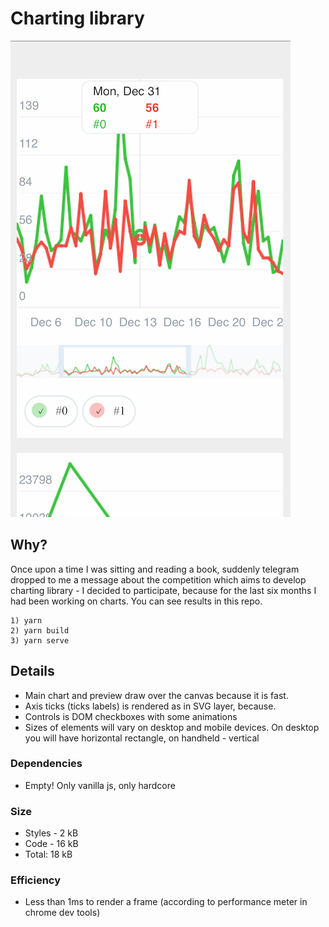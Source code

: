 # Charting library
![Iphone screenshot](img/iphone.png?raw=true "Iphone screenshot")
## Why?
Once upon a time I was sitting and reading a book, suddenly telegram dropped to me a message about the competition which aims to develop charting library - I decided to participate, because for the last six months I had been working on charts. You can see results in this repo.
```
1) yarn
2) yarn build
3) yarn serve
```
## Details
* Main chart and preview draw over the canvas because it is fast.
* Axis ticks (ticks labels) is rendered as <text> in SVG layer, because.
* Controls is DOM checkboxes with some animations
* Sizes of elements will vary on desktop and mobile devices. On desktop you will have horizontal rectangle, on handheld - vertical
### Dependencies
* Empty! Only vanilla js, only hardcore
### Size
* Styles - 2 kB
* Code - 16 kB
* Total: 18 kB
### Efficiency
* Less than 1ms to render a frame (according to performance meter in chrome dev tools)